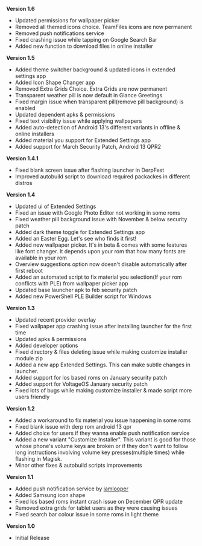 **Version 1.6**
- Updated permissions for wallpaper picker
- Removed all themed icons choice. TeamFiles icons are now permanent
- Removed push notifications service
- Fixed crashing issue while tapping on Google Search Bar
- Added new function to download files in online installer

**Version 1.5**
- Added theme switcher background & updated icons in extended settings app
- Added Icon Shape Changer app
- Removed Extra Grids Choice. Extra Grids are now permanent
- Transparent weather pill is now default in Glance Greetings
- Fixed margin issue when transparent pill(remove pill background) is enabled
- Updated dependent apks & permissions
- Fixed text visibility issue while applying wallpapers
- Added auto-detection of Android 13's different variants in offline & online installers
- Added material you support for Extended Settings app
- Added support for March Security Patch, Android 13 QPR2

**Version 1.4.1**
- Fixed blank screen issue after flashing launcher in DerpFest
- Improved autobuild script to download required packackes in different distros

**Version 1.4**
- Updated ui of Extended Settings
- Fixed an issue with Google Photo Editor not working in some roms
- Fixed weather pill background issue with November & below security patch
- Added dark theme toggle for Extended Settings app
- Added an Easter Egg. Let's see who finds it first!
- Added new wallpaper picker. It's in beta & comes with some features like font changer. It depends upon your rom that how many fonts are available in your rom
- Overview suggestions option now doesn't disable automatically after first reboot
- Added an automated script to fix material you selection(If your rom conflicts with PLE) from wallpaper picker app
- Updated base launcher apk to feb security patch
- Added new PowerShell PLE Builder script for Windows

**Version 1.3**
- Updated recent provider overlay
- Fixed wallpaper app crashing issue after installing launcher for the first time
- Updated apks & permissions
- Added developer options
- Fixed directory & files deleting issue while making customize installer module zip
- Added a new app Extended Settings. This can make subtle changes in launcher.
- Added support for los based roms on January security patch
- Added support for VoltageOS January security patch
- Fixed lots of bugs while making customize installer & made script more users friendly

**Version 1.2**
- Added a workaround to fix material you issue happening in some roms
- Fixed blank issue with derp rom android 13 qpr
- Added choice for users if they wanna enable push notification service
- Added a new variant "Customize Installer". This variant is good for those whose phone's volume keys are broken or if they don't want to follow long instructions involving volume key presses(multiple times) while flashing in Magisk.
- Minor other fixes & autobuild scripts improvements

**Version 1.1**
- Added push notification service by [iamlooper](https://github.com/iamlooper)
- Added Samsung icon shape
- Fixed los based roms instant crash issue on December QPR update
- Removed extra grids for tablet users as they were causing issues
- Fixed search bar colour issue in some roms in light theme

**Version 1.0**
- Initial Release